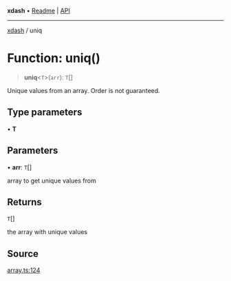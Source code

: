 **xdash** • [Readme](../README.md) \| [API](../globals.md)

***

[xdash](../README.md) / uniq

# Function: uniq()

> **uniq**\<`T`\>(`arr`): `T`[]

Unique values from an array. Order is not guaranteed.

## Type parameters

• **T**

## Parameters

• **arr**: `T`[]

array to get unique values from

## Returns

`T`[]

the array with unique values

## Source

[array.ts:124](https://github.com/shtse8/xdash/blob/55c7e43/src/array.ts#L124)

